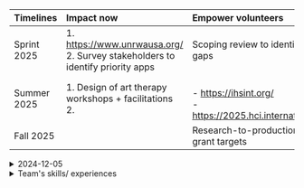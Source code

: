 

| Timelines | Impact now | Empower volunteers |
| :-- | :-- | :-- |
| Sprint 2025 | 1. https://www.unrwausa.org/ <br>2. Survey stakeholders to identify priority apps | Scoping review to identify gaps |
| Summer 2025 | 1. Design of art therapy workshops + facilitations <br> 2.  | <br>- https://ihsint.org/ <br>- https://2025.hci.international/ |
| Fall 2025 |  | Research-to-production & grant targets |


<details>

<summary>2024-12-05</summary>

## Consultation with WB resident
- No light
- Living in tents
- No radio communication
- Minimal network connectivity (not even 3G)
- Volunteered to teach students needing to graduate with difficult conditions
  - Relied on phones to continue education at limited capacity
  - Being absent due to attacks, family traumas, deaths 
  - Walked two hours just to get phone charged 
  - Difficult to post grades

## Resources shared:
https://www.birzeit.edu/en/the-world-sides-with-gaza/ontario-teachers-sign-petition-against-their-pension-plans-being-used
  
</details>


<details>


<summary>Team's skills/ experiences</summary>

[Schedules (password-protected)](https://docs.google.com/spreadsheets/d/1cJEKXi2-V47BDSKH-w2vzXvwWTIgdLD41aiQXKUoUM8/)

- CS
- Designer
  - Graphics
  - UX/UI
- Psychology (?)
  
</details>

